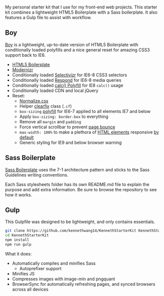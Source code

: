 My personal starter kit that I use for my front-end web projects. This starter kit combines a lightweight HTML5 Boilerplate with a Sass boilerplate. It also features a Gulp file to assist with workflow.

## Boy

[Boy](https://github.com/corysimmons/boy) is a lightweight, up-to-date version of HTML5 Boilerplate with conditionally loaded polyfills and a nice general reset for amazing CSS3 support back to IE6.

- [HTML5 Boilerplate](https://html5boilerplate.com/)
- [Modernizr](http://modernizr.com/)
- Conditionally loaded [Selectivizr](http://selectivizr.com/) for IE6-8 CSS3 selectors
- Conditionally loaded [Respond](https://github.com/scottjehl/Respond) for IE6-8 media queries
- Conditionally loaded [calc() Polyfill](https://github.com/closingtag/calc-polyfill) for IE8 `calc()` usage
- Conditionally loaded CDN and local jQuery
- Reset:
  - [Normalize.css](https://necolas.github.io/normalize.css/)
  - Helper [clearfix](http://nicolasgallagher.com/micro-clearfix-hack/) class (`.cf`)
  - `box-sizing` [polyfill](https://github.com/Schepp/box-sizing-polyfill) for IE6-7 applied to all elements IE7 and below
  - Apply `box-sizing: border-box` to everything
  - Remove all `margin` and `padding`
  - Force vertical scrollbar to prevent [page bounce](https://css-tricks.com/eliminate-jumps-in-horizontal-centering-by-forcing-a-scroll-bar/)
  - `max-width: 100%` to make a plethora of [HTML elements](https://github.com/corysimmons/boy/blob/master/css/reset.css#L35) responsive [by default](http://unstoppablerobotninja.com/entry/fluid-images/)
  - Generic styling for IE9 and below browser warning


## Sass Boilerplate

[Sass Boilerplate](https://github.com/HugoGiraudel/sass-boilerplate) uses the 7-1 architecture pattern and sticks to the Sass Guidelines writing conventions.

Each Sass stylesheets folder has its own README.md file to explain the purpose and add extra information. Be sure to browse the repository to see how it works.


## Gulp

This Gulpfile was designed to be lightweight, and only contains essentials.

```bash
git clone https://github.com/kennethwang14/KennethStarterKit KennethStarterKit
cd KennethStarterKit
npm install
npm run gulp
```

What it does:
-  Automatically compiles and minifies Sass
    -  Autoprefixer support
- Minifies JS
- Compresses images with image-min and pngquant
- BrowserSync for automatically refreshing pages, and synced browsers across all devices